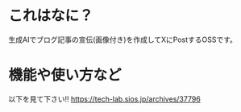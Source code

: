# これはなに？
生成AIでブログ記事の宣伝(画像付き)を作成してXにPostするOSSです。

# 機能や使い方など
以下を見て下さい!!
https://tech-lab.sios.jp/archives/37796